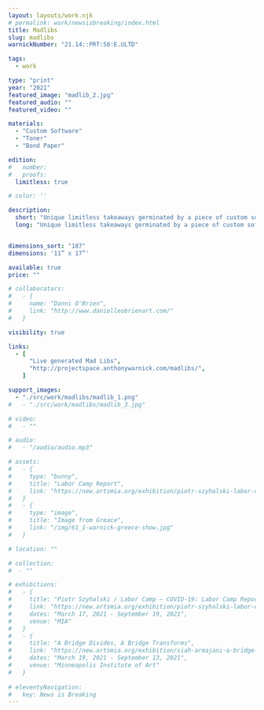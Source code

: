 ```yaml
---
layout: layouts/work.njk
# permalink: work/newsisbreaking/index.html
title: Madlibs
slug: madlibs
warnickNumber: "21.14::PRT:58:E.ULTD"

tags:
  - work

type: "print"
year: "2021"
featured_image: "madlib_2.jpg"
featured_audio: ""
featured_video: ""

materials: 
  - "Custom Software"
  - "Toner"
  - "Bond Paper"

edition: 
#   number: 
#   proofs: 
  limitless: true

# color: ''

description:
  short: "Unique limitless takeaways germinated by a piece of custom software written to scrape the New York Times for headlines and convert them to Madlibs"
  long: "Unique limitless takeaways germinated by a piece of custom software written to scrape the New York Times for headlines and convert them to Madlibs"


dimensions_sort: "187"
dimensions: '11” x 17”'

available: true
price: ""

# collaborators:
#   - {
#     name: "Danni O'Brien",
#     link: "http://www.danielleobrienart.com/"
#   }

visibility: true

links:
  - [
      "Live generated Mad Libs",
      "http://projectspace.anthonywarnick.com/madlibs/",
    ]

support_images: 
  - "./src/work/madlibs/madlib_1.png"
#   - "./src/work/madlibs/madlib_3.jpg"

# video:
#   - ""

# audio:
#   - "/audio/audio.mp3"

# assets: 
#   - {
#     type: "bunny",
#     title: "Labor Camp Report",
#     link: "https://new.artsmia.org/exhibition/piotr-szyhalski-labor-camp-covid-19-labor-camp-report"
#   }
#   - {
#     type: "image",
#     title: "Image from Greace",
#     link: "/img/61_1-warnick-greece-show.jpg"
#   }

# location: ""

# collection:
#  - ""

# exhibitions:
#   - {
#     title: "Piotr Szyhalski / Labor Camp – COVID-19: Labor Camp Report",
#     link: "https://new.artsmia.org/exhibition/piotr-szyhalski-labor-camp-covid-19-labor-camp-report",
#     dates: "March 17, 2021 - September 19, 2021",
#     venue: "MIA"
#   }
#   - {
#     title: "A Bridge Divides, A Bridge Transforms",
#     link: "https://new.artsmia.org/exhibition/siah-armajani-a-bridge-divides-a-bridge-transforms",
#     dates: "March 19, 2021 - September 13, 2021",
#     venue: "Minneapolis Institute of Art"
#   }
  
# eleventyNavigation:
#   key: News is Breaking
---
```

